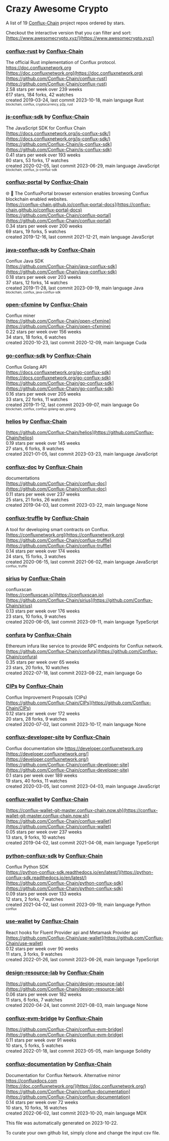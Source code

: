 # Crazy Awesome Crypto
A list of 19 [Conflux-Chain](https://github.com/Conflux-Chain) project repos ordered by stars.  

Checkout the interactive version that you can filter and sort: 
[https://www.awesomecrypto.xyz/](https://www.awesomecrypto.xyz/)  


### [conflux-rust](https://github.com/Conflux-Chain/conflux-rust) by [Conflux-Chain](https://github.com/Conflux-Chain)  
The official Rust implementation of Conflux protocol. https://doc.confluxnetwork.org  
[https://doc.confluxnetwork.org](https://doc.confluxnetwork.org)  
[https://github.com/Conflux-Chain/conflux-rust](https://github.com/Conflux-Chain/conflux-rust)  
2.58 stars per week over 239 weeks  
617 stars, 184 forks, 42 watches  
created 2019-03-24, last commit 2023-10-18, main language Rust  
<sub><sup>blockchain, conflux, cryptocurrency, p2p, rust</sup></sub>


### [js-conflux-sdk](https://github.com/Conflux-Chain/js-conflux-sdk) by [Conflux-Chain](https://github.com/Conflux-Chain)  
The JavaScript SDK for Conflux Chain  
[https://docs.confluxnetwork.org/js-conflux-sdk/](https://docs.confluxnetwork.org/js-conflux-sdk/)  
[https://github.com/Conflux-Chain/js-conflux-sdk](https://github.com/Conflux-Chain/js-conflux-sdk)  
0.41 stars per week over 193 weeks  
80 stars, 53 forks, 17 watches  
created 2020-02-05, last commit 2023-06-29, main language JavaScript  
<sub><sup>blockchain, conflux, js-conflux-sdk</sup></sub>


### [conflux-portal](https://github.com/Conflux-Chain/conflux-portal) by [Conflux-Chain](https://github.com/Conflux-Chain)  
:globe_with_meridians: :electric_plug: The ConfluxPortal browser extension enables browsing Conflux blockchain enabled websites.  
[https://conflux-chain.github.io/conflux-portal-docs](https://conflux-chain.github.io/conflux-portal-docs)  
[https://github.com/Conflux-Chain/conflux-portal](https://github.com/Conflux-Chain/conflux-portal)  
0.34 stars per week over 200 weeks  
69 stars, 19 forks, 5 watches  
created 2019-12-16, last commit 2021-12-21, main language JavaScript  


### [java-conflux-sdk](https://github.com/Conflux-Chain/java-conflux-sdk) by [Conflux-Chain](https://github.com/Conflux-Chain)  
Conflux Java SDK  
[https://github.com/Conflux-Chain/java-conflux-sdk](https://github.com/Conflux-Chain/java-conflux-sdk)  
0.18 stars per week over 203 weeks  
37 stars, 12 forks, 14 watches  
created 2019-11-28, last commit 2023-09-19, main language Java  
<sub><sup>blockchain, conflux, java-conflux-sdk</sup></sub>


### [open-cfxmine](https://github.com/Conflux-Chain/open-cfxmine) by [Conflux-Chain](https://github.com/Conflux-Chain)  
Conflux miner  
[https://github.com/Conflux-Chain/open-cfxmine](https://github.com/Conflux-Chain/open-cfxmine)  
0.22 stars per week over 156 weeks  
34 stars, 18 forks, 6 watches  
created 2020-10-23, last commit 2020-12-09, main language Cuda  


### [go-conflux-sdk](https://github.com/Conflux-Chain/go-conflux-sdk) by [Conflux-Chain](https://github.com/Conflux-Chain)  
Conflux Golang API  
[https://docs.confluxnetwork.org/go-conflux-sdk](https://docs.confluxnetwork.org/go-conflux-sdk)  
[https://github.com/Conflux-Chain/go-conflux-sdk](https://github.com/Conflux-Chain/go-conflux-sdk)  
0.16 stars per week over 205 weeks  
33 stars, 22 forks, 11 watches  
created 2019-11-12, last commit 2023-09-07, main language Go  
<sub><sup>blockchain, conflux, conflux-golang-api, golang</sup></sub>


### [helios](https://github.com/Conflux-Chain/helios) by [Conflux-Chain](https://github.com/Conflux-Chain)  
  
[https://github.com/Conflux-Chain/helios](https://github.com/Conflux-Chain/helios)  
0.19 stars per week over 145 weeks  
27 stars, 6 forks, 8 watches  
created 2021-01-05, last commit 2023-03-23, main language JavaScript  


### [conflux-doc](https://github.com/Conflux-Chain/conflux-doc) by [Conflux-Chain](https://github.com/Conflux-Chain)  
documentations  
[https://github.com/Conflux-Chain/conflux-doc](https://github.com/Conflux-Chain/conflux-doc)  
0.11 stars per week over 237 weeks  
25 stars, 21 forks, 26 watches  
created 2019-04-03, last commit 2023-03-22, main language None  


### [conflux-truffle](https://github.com/Conflux-Chain/conflux-truffle) by [Conflux-Chain](https://github.com/Conflux-Chain)  
A tool for developing smart contracts on Conflux.  
[https://confluxnetwork.org](https://confluxnetwork.org)  
[https://github.com/Conflux-Chain/conflux-truffle](https://github.com/Conflux-Chain/conflux-truffle)  
0.14 stars per week over 174 weeks  
24 stars, 15 forks, 3 watches  
created 2020-06-15, last commit 2021-06-02, main language JavaScript  
<sub><sup>conflux, truffle</sup></sub>


### [sirius](https://github.com/Conflux-Chain/sirius) by [Conflux-Chain](https://github.com/Conflux-Chain)  
confluxscan   
[https://confluxscan.io](https://confluxscan.io)  
[https://github.com/Conflux-Chain/sirius](https://github.com/Conflux-Chain/sirius)  
0.13 stars per week over 176 weeks  
23 stars, 10 forks, 9 watches  
created 2020-06-05, last commit 2023-09-11, main language TypeScript  


### [confura](https://github.com/Conflux-Chain/confura) by [Conflux-Chain](https://github.com/Conflux-Chain)  
Ethereum infura like service to provide RPC endpoints for Conflux network.  
[https://github.com/Conflux-Chain/confura](https://github.com/Conflux-Chain/confura)  
0.35 stars per week over 65 weeks  
23 stars, 20 forks, 10 watches  
created 2022-07-18, last commit 2023-08-22, main language Go  


### [CIPs](https://github.com/Conflux-Chain/CIPs) by [Conflux-Chain](https://github.com/Conflux-Chain)  
Conflux Improvement Proposals (CIPs)  
[https://github.com/Conflux-Chain/CIPs](https://github.com/Conflux-Chain/CIPs)  
0.12 stars per week over 172 weeks  
20 stars, 28 forks, 9 watches  
created 2020-07-02, last commit 2023-10-17, main language None  


### [conflux-developer-site](https://github.com/Conflux-Chain/conflux-developer-site) by [Conflux-Chain](https://github.com/Conflux-Chain)  
Conflux documentation site https://developer.confluxnetwork.org  
[https://developer.confluxnetwork.org/](https://developer.confluxnetwork.org/)  
[https://github.com/Conflux-Chain/conflux-developer-site](https://github.com/Conflux-Chain/conflux-developer-site)  
0.1 stars per week over 189 weeks  
19 stars, 40 forks, 11 watches  
created 2020-03-05, last commit 2023-04-03, main language JavaScript  


### [conflux-wallet](https://github.com/Conflux-Chain/conflux-wallet) by [Conflux-Chain](https://github.com/Conflux-Chain)  
  
[https://conflux-wallet-git-master.conflux-chain.now.sh](https://conflux-wallet-git-master.conflux-chain.now.sh)  
[https://github.com/Conflux-Chain/conflux-wallet](https://github.com/Conflux-Chain/conflux-wallet)  
0.05 stars per week over 237 weeks  
13 stars, 9 forks, 10 watches  
created 2019-04-02, last commit 2021-04-08, main language TypeScript  


### [python-conflux-sdk](https://github.com/Conflux-Chain/python-conflux-sdk) by [Conflux-Chain](https://github.com/Conflux-Chain)  
Conflux Python SDK  
[https://python-conflux-sdk.readthedocs.io/en/latest/](https://python-conflux-sdk.readthedocs.io/en/latest/)  
[https://github.com/Conflux-Chain/python-conflux-sdk](https://github.com/Conflux-Chain/python-conflux-sdk)  
0.09 stars per week over 133 weeks  
12 stars, 2 forks, 7 watches  
created 2021-04-02, last commit 2023-09-19, main language Python  
<sub><sup>conflux</sup></sub>


### [use-wallet](https://github.com/Conflux-Chain/use-wallet) by [Conflux-Chain](https://github.com/Conflux-Chain)  
React hooks for Fluent Provider api and Metamask Provider api  
[https://github.com/Conflux-Chain/use-wallet](https://github.com/Conflux-Chain/use-wallet)  
0.12 stars per week over 90 weeks  
11 stars, 3 forks, 9 watches  
created 2022-01-26, last commit 2023-06-26, main language TypeScript  


### [design-resource-lab](https://github.com/Conflux-Chain/design-resource-lab) by [Conflux-Chain](https://github.com/Conflux-Chain)  
  
[https://github.com/Conflux-Chain/design-resource-lab](https://github.com/Conflux-Chain/design-resource-lab)  
0.06 stars per week over 182 weeks  
11 stars, 6 forks, 7 watches  
created 2020-04-24, last commit 2021-08-03, main language None  


### [conflux-evm-bridge](https://github.com/Conflux-Chain/conflux-evm-bridge) by [Conflux-Chain](https://github.com/Conflux-Chain)  
  
[https://github.com/Conflux-Chain/conflux-evm-bridge](https://github.com/Conflux-Chain/conflux-evm-bridge)  
0.11 stars per week over 91 weeks  
10 stars, 5 forks, 5 watches  
created 2022-01-18, last commit 2023-05-05, main language Solidity  


### [conflux-documentation](https://github.com/Conflux-Chain/conflux-documentation) by [Conflux-Chain](https://github.com/Conflux-Chain)  
Documentation for Conflux Network. Alternative mirror https://confluxdocs.com  
[https://doc.confluxnetwork.org/](https://doc.confluxnetwork.org/)  
[https://github.com/Conflux-Chain/conflux-documentation](https://github.com/Conflux-Chain/conflux-documentation)  
0.14 stars per week over 72 weeks  
10 stars, 10 forks, 16 watches  
created 2022-06-02, last commit 2023-10-20, main language MDX  


This file was automatically generated on 2023-10-22.  

To curate your own github list, simply clone and change the input csv file.  